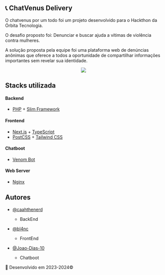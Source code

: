 ## 📞 ChatVenus Delivery

O chatvenus por um todo foi um projeto desenvolvido para o Hackthon da Órbita Tecnologia.

O desafio proposto foi: Denunciar e buscar ajuda a vítimas de violência contra mulheres.

A solução proposta pela equipe foi uma plataforma web de denúncias anônimas que oferece a todos a oportunidade de compartilhar informações importantes sem revelar sua identidade.

<div  align='center'>
<img src='https://raw.githubusercontent.com/caahthenerd/chatvenus-hackthon/main/web/src/assets/venuschat.png'>
</div>


## Stacks utilizada

<h4>Backend</h4>

- [PHP](https://www.php.net/) + [Slim Framework](https://www.slimframework.com/docs/v3/)


<h4>Frontend</h4>

- [Next.js](https://nextjs.org/) + [TypeScript](https://www.typescriptlang.org/)
- [PostCSS](https://postcss.org/) + [Tailwind CSS](https://tailwindcss.com/)

<h4>Chatboot</h4>

- [Venom Bot](https://github.com/orkestral/venom)

<h4>Web Server</h4>

- [Nginx](https://docs.nginx.com/)




## Autores

- [@caahthenerd](https://github.com/caahthenerd)
     - BackEnd

- [@bl4nc](https://github.com/bl4nc) 
    - FrontEnd

- [@Joao-Dias-10](https://github.com/Joao-Dias-10)  
    - Chatboot




🌟 Desenvolvido em 2023-2024©
